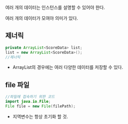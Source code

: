 여러 개의 데이터는 인스턴스를 설명할 수 있어야 한다.

여러 개의 데이터가 모여야 의미가 있다.

## 제너릭

```java
private ArrayList<ScoreData> list;
list = new ArrayList<ScoreData>();
//제너릭
```

- ArrayList의 경우에는 여러 다양한 데이터를 저장할 수 있다.

## file 파일

```java
//파일에 접속하기 위한 코드
import java.io.File;
File file = new File(filePath);
```

- 지역변수는 항상 초기화 할 것.
